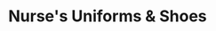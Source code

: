 ---
title: "Nurse's Uniforms & Shoes"
url: /grand-junction/nurses-uniforms-und-shoes/
shop: Kleidung
---